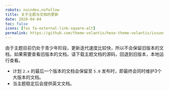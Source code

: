 ```yaml
---
robots: noindex,nofollow
title: 关于主题与文档的更新
date: 2020-04-04
toc: false
icons: [fas fa-external-link-square-alt]
permalink: https://github.com/theme-volantis/hexo-theme-volantis/issues/215
---
```


由于主题目前仍处于青少年阶段，更新迭代速度比较快，所以不会保留旧版本的文档，如果需要查看旧版本的文档，请下载主题文档的源码，回退到旧版本，本地运行查看。

- 计划 `2.x` 的最后一个版本的文档会保留至 `5.0` 发布时，即最终会同时维护3个大版本的文档。
- 当主题稳定后会提供英文文档。

<!-- more -->
